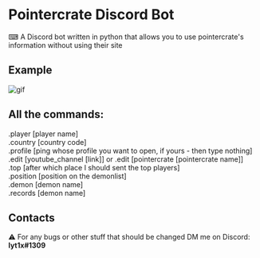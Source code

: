 # Pointercrate Discord Bot

  ⌨ A Discord bot written in python that allows you to use pointercrate's information without using their site


## Example
![gif](https://user-images.githubusercontent.com/76453631/143138217-7adcf9a1-072d-41e0-a17c-6bf61d9d508f.gif)

## All the commands:
  .player [player name] <br />
  .country [country code] <br />
  .profile [ping whose profile you want to open, if yours - then type nothing] <br />
  .edit [youtube_channel [link]] or .edit [pointercrate [pointercrate name]] <br />
  .top [after which place I should sent the top players] <br />
  .position [position on the demonlist] <br />
  .demon [demon name] <br />
  .records [demon name]
  
## Contacts
  ⚠️ For any bugs or other stuff that should be changed DM me on Discord: **lyt1x#1309**
